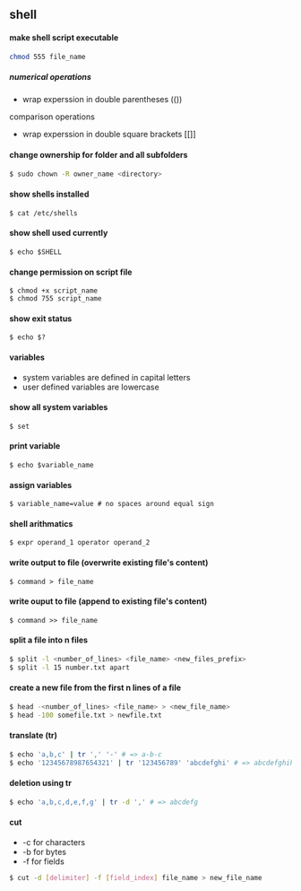 shell
---

#### make shell script executable
```bash
chmod 555 file_name
```

##### numerical operations

- wrap experssion in double parentheses (())

comparison operations

- wrap experssion in double square brackets [[]]


#### change ownership for folder and all subfolders

```bash
$ sudo chown -R owner_name <directory>
```

#### show shells installed
    $ cat /etc/shells

#### show shell used currently
    $ echo $SHELL

#### change permission on script file
    $ chmod +x script_name
    $ chmod 755 script_name

#### show exit status
    $ echo $?

#### variables
+ system variables are defined in capital letters
+ user defined variables are lowercase

#### show all system variables
    $ set

#### print variable
    $ echo $variable_name

#### assign variables
    $ variable_name=value # no spaces around equal sign

#### shell arithmatics
    $ expr operand_1 operator operand_2

#### write output to file (overwrite existing file's content)

    $ command > file_name

#### write ouput to file (append to existing file's content)

    $ command >> file_name

#### split a file into n files
```bash
$ split -l <number_of_lines> <file_name> <new_files_prefix>
$ split -l 15 number.txt apart
```

#### create a new file from the first n lines of a file
```bash
$ head -<number_of_lines> <file_name> > <new_file_name>
$ head -100 somefile.txt > newfile.txt
```

#### translate (tr)
```bash
$ echo 'a,b,c' | tr ',' '-' # => a-b-c
$ echo '12345678987654321' | tr '123456789' 'abcdefghi' # => abcdefghihgfedcba
```

#### deletion using tr
```bash
$ echo 'a,b,c,d,e,f,g' | tr -d ',' # => abcdefg
```

#### cut
- -c for characters
- -b for bytes
- -f for fields
```bash
$ cut -d [delimiter] -f [field_index] file_name > new_file_name
```


